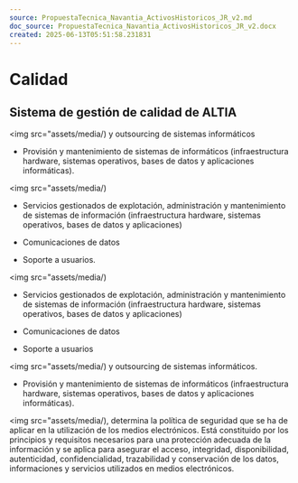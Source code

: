 ```yaml
---
source: PropuestaTecnica_Navantia_ActivosHistoricos_JR_v2.md
doc_source: PropuestaTecnica_Navantia_ActivosHistoricos_JR_v2.docx
created: 2025-06-13T05:51:58.231831
---
```

# Calidad

## Sistema de gestión de calidad de ALTIA

<img
src="assets/media/) y outsourcing de sistemas informáticos

- Provisión y mantenimiento de sistemas de informáticos (infraestructura
  hardware, sistemas operativos, bases de datos y aplicaciones
  informáticas).

<img
src="assets/media/)

- Servicios gestionados de explotación, administración y mantenimiento
  de sistemas de información (infraestructura hardware, sistemas
  operativos, bases de datos y aplicaciones)

- Comunicaciones de datos

- Soporte a usuarios.

<img
src="assets/media/)

- Servicios gestionados de explotación, administración y mantenimiento
  de sistemas de información (infraestructura hardware, sistemas
  operativos, bases de datos y aplicaciones)

- Comunicaciones de datos

- Soporte a usuarios

<img
src="assets/media/) y outsourcing de sistemas informáticos.

<!-- -->

- Provisión y mantenimiento de sistemas de informáticos (infraestructura
  hardware, sistemas operativos, bases de datos y aplicaciones
  informáticas).

<img
src="assets/media/), determina la política de
seguridad que se ha de aplicar en la utilización de los medios
electrónicos. Está constituido por los principios y requisitos
necesarios para una protección adecuada de la información y se aplica
para asegurar el acceso, integridad, disponibilidad, autenticidad,
confidencialidad, trazabilidad y conservación de los datos,
informaciones y servicios utilizados en medios electrónicos.

